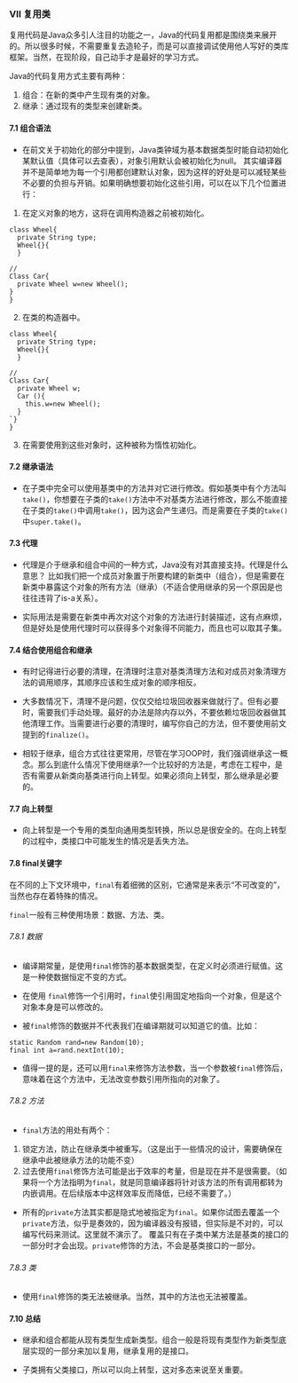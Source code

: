 

### Ⅶ 复用类
复用代码是Java众多引人注目的功能之一，Java的代码复用都是围绕类来展开的。所以很多时候，不需要重复去造轮子，而是可以直接调试使用他人写好的类库框架。当然，在现阶段，自己动手才是最好的学习方式。

Java的代码复用方式主要有两种：
1. 组合：在新的类中产生现有类的对象。
2. 继承：通过现有的类型来创建新类。

#### 7.1 组合语法
- 在前文关于初始化的部分中提到，Java类钟域为基本数据类型时能自动初始化某默认值（具体可以去查表），对象引用默认会被初始化为null。
其实编译器并不是简单地为每一个引用都创建默认对象，因为这样的好处是可以减轻某些不必要的负担与开销。如果明确想要初始化这些引用，可以在以下几个位置进行：
1. 在定义对象的地方，这将在调用构造器之前被初始化。
```
class Wheel{
  private String type;
  Wheel{}{
  }

//
Class Car{
  private Wheel w=new Wheel();
}
}
```
2. 在类的构造器中。
```
class Wheel{
  private String type;
  Wheel{}{
  }

//
Class Car{
  private Wheel w;
  Car (){
    this.w=new Wheel();
  }
`}
}
```
3. 在需要使用到这些对象时，这种被称为惰性初始化。

#### 7.2 继承语法
- 在子类中完全可以使用基类中的方法并对它进行修改。假如基类中有个方法叫`take()`，你想要在子类的`take()`方法中不对基类方法进行修改，那么不能直接在子类的`take()`中调用`take()`，因为这会产生递归。而是需要在子类的`take()`中`super.take()`。


#### 7.3 代理
- 代理是介于继承和组合中间的一种方式，Java没有对其直接支持。代理是什么意思？
比如我们把一个成员对象置于所要构建的新类中（组合），但是需要在新类中暴露这个对象的所有方法（继承）（不适合使用继承的另一个原因是也往往违背了is-a关系）。

- 实际用法是需要在新类中再次对这个对象的方法进行封装描述，这有点麻烦，但是好处是使用代理时可以获得多个对象得不同能力，而且也可以取其子集。

#### 7.4 结合使用组合和继承
- 有时记得进行必要的清理，在清理时注意对基类清理方法和对成员对象清理方法的调用顺序，其顺序应该和生成对象的顺序相反。

- 大多数情况下，清理不是问题，仅仅交给垃圾回收器来做就行了。但有必要时，需要我们手动处理。最好的办法是除内存以外，不要依赖垃圾回收器做其他清理工作。当需要进行必要的清理时，编写你自己的方法，但不要使用前文提到的`finalize()`。

- 相较于继承，组合方式往往更常用，尽管在学习OOP时，我们强调继承这一概念。那么到底什么情况下使用继承?一个比较好的方法是，考虑在工程中，是否有需要从新类向基类进行向上转型。如果必须向上转型，那么继承是必要的。

#### 7.7 向上转型
- 向上转型是一个专用的类型向通用类型转换，所以总是很安全的。在向上转型的过程中，类接口中可能发生的情况是丢失方法。

#### 7.8 final关键字
在不同的上下文环境中，`final`有着细微的区别，它通常是来表示“不可改变的”，当然也存在着特殊的情况。

`final`一般有三种使用场景：数据、方法、类。

###### 7.8.1 数据
- 编译期常量，是使用`final`修饰的基本数据类型，在定义时必须进行赋值。这是一种使数据恒定不变的方式。

- 在使用 `final`修饰一个引用时，`final`使引用固定地指向一个对象，但是这个对象本身是可以修改的。

- 被`final`修饰的数据并不代表我们在编译期就可以知道它的值。比如：
```
static Random rand=new Random(10);
final int a=rand.nextInt(10);
```
- 值得一提的是，还可以用`final`来修饰方法参数，当一个参数被`final`修饰后，意味着在这个方法中，无法改变参数引用所指向的对象了。
###### 7.8.2 方法
- `final`方法的用处有两个：
1. 锁定方法，防止在继承类中被重写。（这是出于一些情况的设计，需要确保在继承中此被继承方法的功能不变）
2. 过去使用`final`修饰方法可能是出于效率的考量，但是现在并不是很需要。（如果将一个方法指明为`final`，就是同意编译器将针对该方法的所有调用都转为内嵌调用。在后续版本中这样效率反而降低，已经不需要了。）

- 所有的`private`方法其实都是隐式地被指定为`final`。如果你试图去覆盖一个`private`方法，似乎是奏效的，因为编译器没有报错，但实际是不对的，可以编写代码来测试。这里就不演示了。
覆盖只有在子类中某方法是基类的接口的一部分时才会出现。`private`修饰的方法，不会是基类接口的一部分。

###### 7.8.3 类
- 使用`final`修饰的类无法被继承。当然，其中的方法也无法被覆盖。

#### 7.10 总结
- 继承和组合都能从现有类型生成新类型。组合一般是将现有类型作为新类型底层实现的一部分来加以复用，继承复用的是接口。

- 子类拥有父类接口，所以可以向上转型，这对多态来说至关重要。